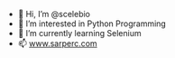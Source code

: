 - 👋 Hi, I’m @scelebio
- 👀 I’m interested in Python Programming
- 🌱 I’m currently learning Selenium
- 📫 www.sarperc.com

<!---
scelebio/scelebio is a ✨ special ✨ repository because its `README.md` (this file) appears on your GitHub profile.
You can click the Preview link to take a look at your changes.
--->

